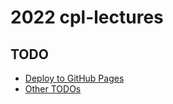 # 2022 cpl-lectures

##

## TODO
- [Deploy to GitHub Pages](https://github.com/hengxin/cheat-sheets/tree/master/marp#deploy)
- [Other TODOs](https://github.com/hengxin/cheat-sheets/tree/master/marp#todo)